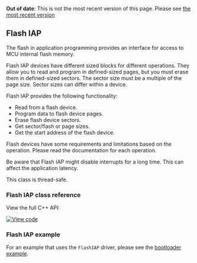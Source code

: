 <span class="warnings">**Out of date**: This is not the most recent version of this page. Please see [the most recent version](y)</span>
## Flash IAP

The flash in application programming provides an interface for access to MCU internal flash memory.

Flash IAP devices have different sized blocks for different operations. They allow you to read and program in defined-sized pages, but you must erase them in defined-sized sectors. The sector size must be a multiple of the page size. Sector sizes can differ within a device.

Flash IAP provides the following functionality:

- Read from a flash device.
- Program data to flash device pages.
- Erase flash device sectors.
- Get sector/flash or page sizes.
- Get the start address of the flash device.

Flash devices have some requirements and limitations based on the operation. Please read the documentation for each operation.

Be aware that Flash IAP might disable interrupts for a long time. This can affect the application latency.

This class is thread-safe.

### Flash IAP class reference

View the full C++ API:

[![View code](https://www.mbed.com/embed/?type=library)](https://os.mbed.com/docs/v5.6/mbed-os-api-doxy/classmbed_1_1_flash_i_a_p.html)

### Flash IAP example

For an example that uses the `FlashIAP` driver, please see the <a href="https://github.com/ARMmbed/mbed-os-example-bootloader" target="_blank">bootloader example</a>.
